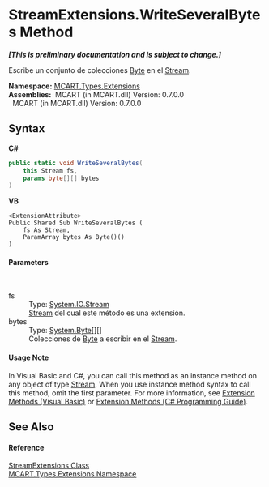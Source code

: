# StreamExtensions.WriteSeveralBytes Method 
 _**\[This is preliminary documentation and is subject to change.\]**_

Escribe un conjunto de colecciones <a href="http://msdn2.microsoft.com/es-es/library/yyb1w04y" target="_blank">Byte</a> en el <a href="http://msdn2.microsoft.com/es-es/library/8f86tw9e" target="_blank">Stream</a>.

**Namespace:**&nbsp;<a href="a8e71047-44e0-7000-43f0-67a6f5b9758c">MCART.Types.Extensions</a><br />**Assemblies:**&nbsp;&nbsp;MCART (in MCART.dll) Version: 0.7.0.0<br />&nbsp;&nbsp;MCART (in MCART.dll) Version: 0.7.0.0<br />

## Syntax

**C#**<br />
``` C#
public static void WriteSeveralBytes(
	this Stream fs,
	params byte[][] bytes
)
```

**VB**<br />
``` VB
<ExtensionAttribute>
Public Shared Sub WriteSeveralBytes ( 
	fs As Stream,
	ParamArray bytes As Byte()()
)
```


#### Parameters
&nbsp;<dl><dt>fs</dt><dd>Type: <a href="http://msdn2.microsoft.com/es-es/library/8f86tw9e" target="_blank">System.IO.Stream</a><br /><a href="http://msdn2.microsoft.com/es-es/library/8f86tw9e" target="_blank">Stream</a> del cual este método es una extensión.</dd><dt>bytes</dt><dd>Type: <a href="http://msdn2.microsoft.com/es-es/library/yyb1w04y" target="_blank">System.Byte</a>[][]<br />Colecciones de <a href="http://msdn2.microsoft.com/es-es/library/yyb1w04y" target="_blank">Byte</a> a escribir en el <a href="http://msdn2.microsoft.com/es-es/library/8f86tw9e" target="_blank">Stream</a>.</dd></dl>

#### Usage Note
In Visual Basic and C#, you can call this method as an instance method on any object of type <a href="http://msdn2.microsoft.com/es-es/library/8f86tw9e" target="_blank">Stream</a>. When you use instance method syntax to call this method, omit the first parameter. For more information, see <a href="http://msdn.microsoft.com/en-us/library/bb384936.aspx">Extension Methods (Visual Basic)</a> or <a href="http://msdn.microsoft.com/en-us/library/bb383977.aspx">Extension Methods (C# Programming Guide)</a>.

## See Also


#### Reference
<a href="7cd8ddda-71ae-595b-7439-964ec99c7f60">StreamExtensions Class</a><br /><a href="a8e71047-44e0-7000-43f0-67a6f5b9758c">MCART.Types.Extensions Namespace</a><br />